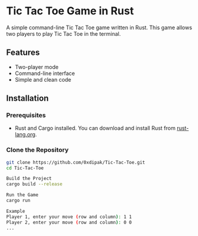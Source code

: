 # Tic Tac Toe Game in Rust

A simple command-line Tic Tac Toe game written in Rust. This game allows two players to play Tic Tac Toe in the terminal.

## Features

- Two-player mode
- Command-line interface
- Simple and clean code

## Installation

### Prerequisites

- Rust and Cargo installed. You can download and install Rust from [rust-lang.org](https://www.rust-lang.org/tools/install).

### Clone the Repository

```sh
git clone https://github.com/0xdipak/Tic-Tac-Toe.git
cd Tic-Tac-Toe

Build the Project
cargo build --release

Run the Game
cargo run

Example
Player 1, enter your move (row and column): 1 1
Player 2, enter your move (row and column): 0 0
...
